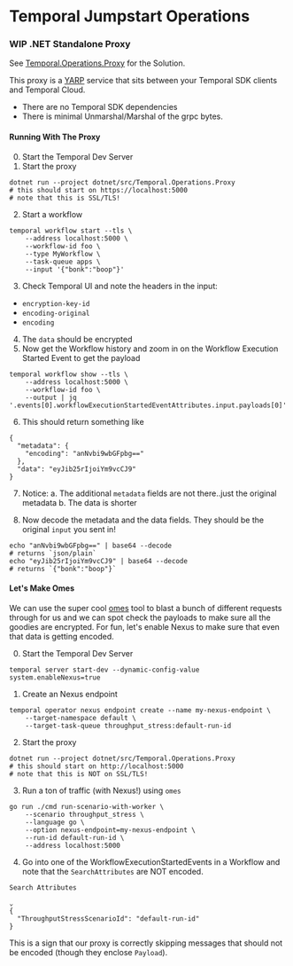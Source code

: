 # Temporal Jumpstart Operations

### **WIP** .NET Standalone Proxy

See [Temporal.Operations.Proxy](/dotnet) for the Solution.

This proxy is a [YARP](https://learn.microsoft.com/en-us/aspnet/core/fundamentals/servers/yarp/yarp-overview?view=aspnetcore-9.0) service that sits between your Temporal SDK clients and Temporal Cloud.

* There are no Temporal SDK dependencies
* There is minimal Unmarshal/Marshal of the grpc bytes.


#### Running With The Proxy

0. Start the Temporal Dev Server
1. Start the proxy 
```
dotnet run --project dotnet/src/Temporal.Operations.Proxy
# this should start on https://localhost:5000
# note that this is SSL/TLS!
```

2. Start a workflow
```
temporal workflow start --tls \
	--address localhost:5000 \
	--workflow-id foo \
	--type MyWorkflow \
	--task-queue apps \
	--input '{"bonk":"boop"}'
```
3. Check Temporal UI and note the headers in the input:
* `encryption-key-id`
* `encoding-original`
* `encoding`

4. The `data` should be encrypted 
5. Now get the Workflow history and zoom in on the Workflow Execution Started Event to get the payload 
```
temporal workflow show --tls \
	--address localhost:5000 \
	--workflow-id foo \
	--output | jq '.events[0].workflowExecutionStartedEventAttributes.input.payloads[0]'
```
6. This should return something like
```
{
  "metadata": {
    "encoding": "anNvbi9wbGFpbg=="
  },
  "data": "eyJib25rIjoiYm9vcCJ9"
}
```
7. Notice:
	a. The additional `metadata` fields are not there..just the original metadata
	b. The data is shorter

8. Now decode the metadata and the data fields. They should be 
the original `input` you sent in!
```
echo "anNvbi9wbGFpbg==" | base64 --decode
# returns `json/plain`
echo "eyJib25rIjoiYm9vcCJ9" | base64 --decode
# returns `{"bonk":"boop"}`
```

#### Let's Make Omes

We can use the super cool [omes](https://github.com/temporalio/omes) tool to blast a bunch of different requests through for us and we can spot check the payloads to make sure all the goodies are 
encrypted. For fun, let's enable Nexus to make sure that even that data is getting encoded.


0. Start the Temporal Dev Server
```
temporal server start-dev --dynamic-config-value system.enableNexus=true
```

1. Create an Nexus endpoint
```
temporal operator nexus endpoint create --name my-nexus-endpoint \
	--target-namespace default \
	--target-task-queue throughput_stress:default-run-id
```

2. Start the proxy 
```
dotnet run --project dotnet/src/Temporal.Operations.Proxy
# this should start on http://localhost:5000
# note that this is NOT on SSL/TLS!
```

3. Run a ton of traffic (with Nexus!) using `omes`
```
go run ./cmd run-scenario-with-worker \
	--scenario throughput_stress \
	--language go \
	--option nexus-endpoint=my-nexus-endpoint \
	--run-id default-run-id \
	--address localhost:5000
```

4. Go into one of the WorkflowExecutionStartedEvents in a Workflow and note that the `SearchAttributes` are NOT encoded.
```
Search Attributes

⌄
{
  "ThroughputStressScenarioId": "default-run-id"
}
```
This is a sign that our proxy is correctly skipping messages that should not be encoded (though they enclose `Payload`).

